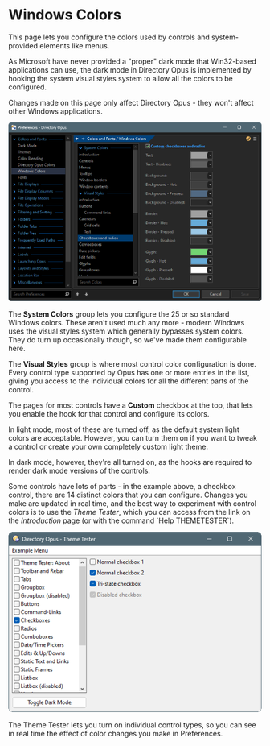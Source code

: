 # Windows Colors

This page lets you configure the colors used by controls and system-provided elements like menus.

As Microsoft have never provided a "proper" dark mode that Win32-based applications can use, the dark mode in Directory Opus is implemented by hooking the system visual styles system to allow all the colors to be configured.

Changes made on this page only affect Directory Opus - they won't affect other Windows applications.

![prefs_windowscolors.png](/Manual/images/media/13/prefs_windowscolors.png)

The **System Colors** group lets you configure the 25 or so standard Windows colors. These aren't used much any more - modern Windows uses the visual styles system which generally bypasses system colors. They do turn up occasionally though, so we've made them configurable here.

The **Visual Styles** group is where most control color configuration is done. Every control type supported by Opus has one or more entries in the list, giving you access to the individual colors for all the different parts of the control.

The pages for most controls have a **Custom** checkbox at the top, that lets you enable the hook for that control and configure its colors.

In light mode, most of these are turned off, as the default system light colors are acceptable. However, you can turn them on if you want to tweak a control or create your own completely custom light theme.

In dark mode, however, they're all turned on, as the hooks are required to render dark mode versions of the controls.

Some controls have lots of parts - in the example above, a checkbox control, there are 14 distinct colors that you can configure. Changes you make are updated in real time, and the best way to experiment with control colors is to use the *Theme Tester*, which you can access from the link on the *Introduction* page (or with the command \`Help THEMETESTER\`).

![theme_tester.png](/Manual/images/media/13/theme_tester.png)

The Theme Tester lets you turn on individual control types, so you can see in real time the effect of color changes you make in Preferences.
